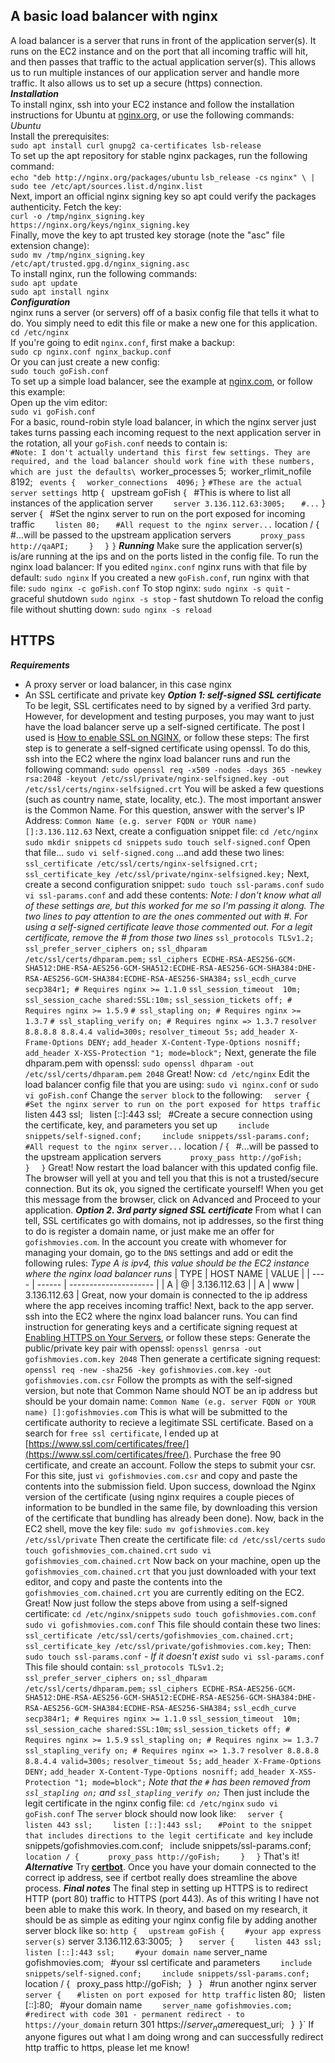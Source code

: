 ## A basic load balancer with nginx ##
A load balancer is a server that runs in front of the application server(s). It runs on the EC2 instance and on the port that all incoming traffic will hit, and then passes that traffic to the actual application server(s). This allows us to run multiple instances of our application server and handle more traffic. It also allows us to set up a secure (https) connection.\
***Installation***\
To install nginx, ssh into your EC2 instance and follow the installation instructions for Ubuntu at [nginx.org](https://nginx.org/en/linux_packages.html#Ubuntu), or use the following commands:\
*Ubuntu*\
Install the prerequisites:\
`sudo apt install curl gnupg2 ca-certificates lsb-release`\
To set up the apt repository for stable nginx packages, run the following command:\
`echo "deb http://nginx.org/packages/ubuntu` `lsb_release -cs` `nginx" \ | sudo tee /etc/apt/sources.list.d/nginx.list`\
Next, import an official nginx signing key so apt could verify the packages authenticity. Fetch the key:\
`curl -o /tmp/nginx_signing.key https://nginx.org/keys/nginx_signing.key`\
Finally, move the key to apt trusted key storage (note the "asc" file extension change):\
`sudo mv /tmp/nginx_signing.key /etc/apt/trusted.gpg.d/nginx_signing.asc`\
To install nginx, run the following commands:\
`sudo apt update`\
`sudo apt install nginx`\
***Configuration***\
nginx runs a server (or servers) off of a basix config file that tells it what to do. You simply need to edit this file or make a new one for this application.\
`cd /etc/nginx`\
If you're going to edit `nginx.conf`, first make a backup:\
`sudo cp nginx.conf nginx_backup.conf`\
Or you can just create a new config:\
`sudo touch goFish.conf`\
To set up a simple load balancer, see the example at [nginx.com](https://www.nginx.com/resources/wiki/start/topics/examples/loadbalanceexample/), or follow this example:\
Open up the vim editor:\
`sudo vi goFish.conf`\
For a basic, round-robin style load balancer, in which the nginx server just takes turns passing each incoming request to the next application server in the rotation, all your `goFish.conf` needs to contain is:\
`#Note: I don't actually undertand this first few settings. They are required, and the load balancer should work fine with these numbers, which are just the defaults\
`worker_processes 5;`
`worker_rlimit_nofile 8192;`
`
`events {`
`  worker_connections  4096;`
`}`
`#These are the actual server settings
`http {`
`  upstream goFish {`
`    #This is where to list all instances of the application server
`    server 3.136.112.63:3005;`
`    #...
`  }`
`  server {`
`    #Set the nginx server to run on the port exposed for incoming traffic
`    listen 80;`
`    #All request to the nginx server...
`    location / {`
`      #...will be passed to the upstream application servers
`      proxy_pass http://qaAPI;`
`    }`
`  }`
`}`
***Running***
Make sure the application server(s) is/are running at the ips and on the ports listed in the config file. To run the nginx load balancer:
If you edited `nginx.conf` nginx runs with that file by default:
`sudo nginx`
If you created a new `goFish.conf`, run nginx with that file:
`sudo nginx -c goFish.conf`
To stop nginx:
`sudo nginx -s quit` - graceful shutdown
`sudo nginx -s stop` - fast shutdown
To reload the config file without shutting down:
`sudo nginx -s reload`

## HTTPS ##
***Requirements***
- A proxy server or load balancer, in this case nginx
- An SSL certificate and private key
***Option 1: self-signed SSL certificate***
To be legit, SSL certificates need to by signed by a verified 3rd party. However, for development and testing purposes, you may want to just have the load balancer serve up a self-signed certificate. The post I used is [How to enable SSL on NGINX](https://www.techrepublic.com/article/how-to-enable-ssl-on-nginx/), or follow these steps:
The first step is to generate a self-signed certificate using openssl. To do this, ssh into the EC2 where the nginx load balancer runs and run the following command:
`sudo openssl req -x509 -nodes -days 365 -newkey rsa:2048 -keyout /etc/ssl/private/nginx-selfsigned.key -out /etc/ssl/certs/nginx-selfsigned.crt`
You will be asked a few questions (such as country name, state, locality, etc.). The most important answer is the Common Name. For this question, answer with the server's IP Address:
`Common Name (e.g. server FQDN or YOUR name) []:3.136.112.63`
Next, create a configuation snippet file:
`cd /etc/nginx`
`sudo mkdir snippets`
`cd snippets`
`sudo touch self-signed.conf`
Open that file...
`sudo vi self-signed.cong`
...and add these two lines:
`ssl_certificate /etc/ssl/certs/nginx-selfsigned.crt;`
`ssl_certificate_key /etc/ssl/private/nginx-selfsigned.key;`
Next, create a second configuration snippet:
`sudo touch ssl-params.conf`
`sudo vi ssl-params.conf`
and add these contents:
*Note: I don't know what all of these settings are, but this worked for me so I'm passing it along. The two lines to pay attention to are the ones commented out with #. For using a self-signed certificate leave those commented out. For a legit certificate, remove the # from those two lines*
`ssl_protocols TLSv1.2;`
`ssl_prefer_server_ciphers on;`
`ssl_dhparam /etc/ssl/certs/dhparam.pem;`
`ssl_ciphers ECDHE-RSA-AES256-GCM-SHA512:DHE-RSA-AES256-GCM-SHA512:ECDHE-RSA-AES256-GCM-SHA384:DHE-RSA-AES256-GCM-SHA384:ECDHE-RSA-AES256-SHA384;`
`ssl_ecdh_curve secp384r1; # Requires nginx >= 1.1.0`
`ssl_session_timeout  10m;`
`ssl_session_cache shared:SSL:10m;`
`ssl_session_tickets off; # Requires nginx >= 1.5.9`
`# ssl_stapling on; # Requires nginx >= 1.3.7`
`# ssl_stapling_verify on; # Requires nginx => 1.3.7`
`resolver 8.8.8.8 8.8.4.4 valid=300s;`
`resolver_timeout 5s;`
`add_header X-Frame-Options DENY;`
`add_header X-Content-Type-Options nosniff;`
`add_header X-XSS-Protection "1; mode=block";`
Next, generate the file dhparam.pem with openssl:
`sudo openssl dhparam -out /etc/ssl/certs/dhparam.pem 2048`
Great! Now:
`cd /etc/nginx`
Edit the load balancer config file that you are using:
`sudo vi nginx.conf` or `sudo vi goFish.conf`
Change the `server block` to the following:
`  server {`
`    #Set the nginx server to run on the port exposed for https traffic
`    listen 443 ssl;`
`    listen [::]:443 ssl;`
`    #Create a secure connection using the certificate, key, and parameters you set up
`    include snippets/self-signed.conf;`
`    include snippets/ssl-params.conf;`
`    #All request to the nginx server...
`    location / {`
`      #...will be passed to the upstream application servers
`      proxy_pass http://goFish;`
`    }`
`  }`
Great! Now restart the load balancer with this updated config file.
The browser will yell at you and tell you that this is not a trusted/secure connection. But its ok, you signed the certificate yourself! When you get this message from the browser, click on Advanced and Proceed to your application.
***Option 2. 3rd party signed SSL certificate***
From what I can tell, SSL certificates go with domains, not ip addresses, so the first thing to do is register a domain name, or just make me an offer for `gofishmovies.com`.
In the account you create with whomever for managing your domain, go to the `DNS` settings and add or edit the following rules:
*Type A is ipv4, this value should be the EC2 instance where the nginx load balancer runs*
| TYPE | HOST NAME | VALUE |
| ---- | ------ | --------------------- |
| A | @ | 3.136.112.63 |
| A | www | 3.136.112.63 |
Great, now your domain is connected to the ip address where the app receives incoming traffic!
Next, back to the app server. ssh into the EC2 where the nginx load balancer runs. You can find instruction for generating keys and a certificate signing request at [Enabling HTTPS on Your Servers](https://developers.google.com/web/fundamentals/security/encrypt-in-transit/enable-https), or follow these steps:
Generate the public/private key pair with openssl:
`openssl genrsa -out gofishmovies.com.key 2048`
Then generate a certificate signing request:
`openssl req -new -sha256 -key gofishmovies.com.key -out gofishmovies.com.csr`
Follow the prompts as with the self-signed version, but note that Common Name should NOT be an ip address but should be your domain name:
`Common Name (e.g. server FQDN or YOUR name) []:gofishmovies.com`
This is what will be submitted to the certificate authority to recieve a legitimate SSL certificate.
Based on a search for `free ssl certificate`, I ended up at [https://www.ssl.com/certificates/free/](https://www.ssl.com/certificates/free/). Purchase the free 90 certificate, and create an account. Follow the steps to submit your csr. For this site, just
`vi gofishmovies.com.csr`
and copy and paste the contents into the submission field.
Upon success, download the Nginx version of the certificate (using nginx requires a couple pieces of information to be bundled in the same file, by downloading this version of the certificate that bundling has already been done).
Now, back in the EC2 shell, move the key file:
`sudo mv gofishmovies.com.key /etc/ssl/private`
Then create the certificate file:
`cd /etc/ssl/certs`
`sudo touch gofishmovies_com.chained.crt`
`sudo vi gofishmovies_com.chained.crt`
Now back on your machine, open up the `gofishmovies_com.chained.crt` that you just downloaded with your text editor, and copy and paste the contents into the `gofishmovies_com.chained.crt` you are currently editing on the EC2.
Great! Now just follow the steps above from using a self-signed certificate:
`cd /etc/nginx/snippets`
`sudo touch gofishmovies.com.conf`
`sudo vi gofishmovies.com.conf`
This file should contain these two lines:
`ssl_certificate /etc/ssl/certs/gofishmovies_com.chained.crt;`
`ssl_certificate_key /etc/ssl/private/gofishmovies.com.key;`
Then:
`sudo touch ssl-params.conf` - *If it doesn't exist*
`sudo vi ssl-params.conf`
This file should contain:
`ssl_protocols TLSv1.2;`
`ssl_prefer_server_ciphers on;`
`ssl_dhparam /etc/ssl/certs/dhparam.pem;`
`ssl_ciphers ECDHE-RSA-AES256-GCM-SHA512:DHE-RSA-AES256-GCM-SHA512:ECDHE-RSA-AES256-GCM-SHA384:DHE-RSA-AES256-GCM-SHA384:ECDHE-RSA-AES256-SHA384;`
`ssl_ecdh_curve secp384r1; # Requires nginx >= 1.1.0`
`ssl_session_timeout  10m;`
`ssl_session_cache shared:SSL:10m`;
`ssl_session_tickets off; # Requires nginx >= 1.5.9`
`ssl_stapling on; # Requires nginx >= 1.3.7`
`ssl_stapling_verify on; # Requires nginx => 1.3.7`
`resolver 8.8.8.8 8.8.4.4 valid=300s;`
`resolver_timeout 5s;`
`add_header X-Frame-Options DENY;`
`add_header X-Content-Type-Options nosniff;`
`add_header X-XSS-Protection "1; mode=block";`
*Note that the `#` has been removed from `ssl_stapling on;` and `ssl_stapling_verify on;`*
Then just include the legit certificate in the nginx config file:
`cd /etc/nginx`
`sudo vi goFish.conf`
The `server` block should now look like:
`  server {`
`    listen 443 ssl;`
`    listen [::]:443 ssl;`
`    #Point to the snippet that includes directions to the legit certificate and key
`    include snippets/gofishmovies.com.conf;`
`    include snippets/ssl-params.conf;`
`
`    location / {`
`      proxy_pass http://goFish;`
`    }`
`  }`
That's it!
***Alternative***
Try [**certbot**](https://certbot.eff.org/lets-encrypt/ubuntufocal-nginx). Once you have your domain connected to the correct ip address, see if certbot really does streamline the above process.
***Final notes***
The final step in setting up HTTPS is to redirect HTTP (port 80) traffic to HTTPS (port 443). As of this writing I have not been able to make this work. In theory, and based on my research, it should be as simple as editing your nginx config file by adding another server block like so:
`http {`
`  upstream goFish {`
`     #your app express server(s)
`    server 3.136.112.63:3005;`
`  }`
`
`  server {`
`    listen 443 ssl;`
`    listen [::]:443 ssl;`
`     #your domain name
`    server_name gofishmovies.com;`
`    #your ssl certificate and parameters
`    include snippets/self-signed.conf;`
`    include snippets/ssl-params.conf;`
`
`    location / {`
`      proxy_pass http://goFish;`
`    }`
`  }`
`  #run another nginx server
`  server {`
`    #listen on port exposed for http traffic
`    listen 80;`
`    listen [::]:80;`
`    #your domain name
`    server_name gofishmovies.com;`
`    #redirect with code 301 - permanent redirect - to https://your_domain
`    return 301 https://$server_name$request_uri;`
` }`
`}`
If anyone figures out what I am doing wrong and can successfully redirect http traffic to https, please let me know!
